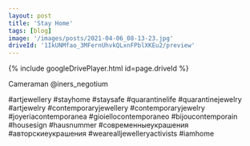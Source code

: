```yaml
---
layout: post
title: 'Stay Home'
tags: [blog]
image: '/images/posts/2021-04-06_08-13-23.jpg'
driveId: '1IkUNMfao_3MFernUhvkQLxnFPblXKEu2/preview'
---
```


{% include googleDrivePlayer.html id=page.driveId %}

Cameraman @iners_negotium

#artjewellery #stayhome #staysafe #quarantinelife #quarantinejewelry #artjewelry #contemporaryjewellery #contemporaryjewelry #joyeriacontemporanea #gioiellocontemporaneo #bijoucontemporain #housesign #hausnummer #современныеукрашения #авторскиеукрашения #wearealljewelleryactivists #iamhome
